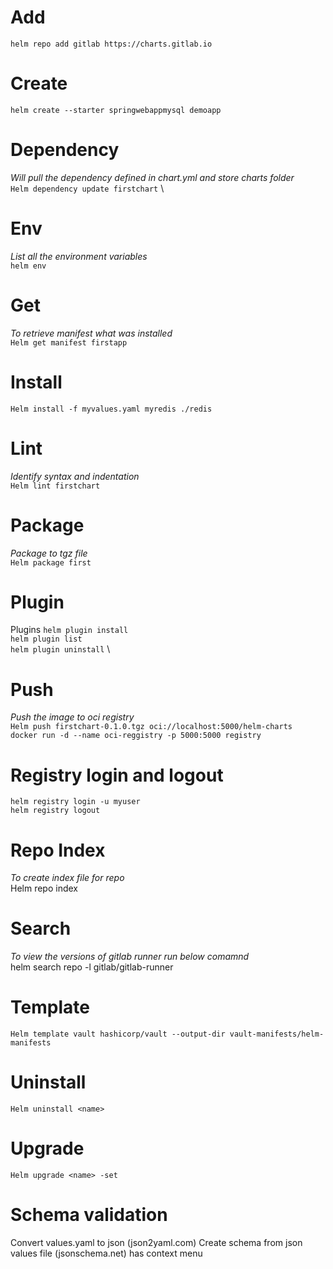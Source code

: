 # Add
`helm repo add gitlab https://charts.gitlab.io `

# Create
`helm create --starter springwebappmysql demoapp`

# Dependency
_Will pull the dependency defined in chart.yml and store charts folder_ \
`Helm dependency update firstchart` \


# Env
_List all the environment variables_ \
`helm env`

# Get
_To retrieve manifest what was installed_ \
`Helm get manifest firstapp`

# Install
`Helm install -f myvalues.yaml myredis ./redis`

# Lint
_Identify syntax and indentation_ \
`Helm lint firstchart`

# Package
_Package to tgz file_ \
`Helm package first`


# Plugin
Plugins
`helm plugin install` \
`helm plugin list` \
`helm plugin uninstall` \

# Push
_Push the image to oci registry_ \
`Helm push firstchart-0.1.0.tgz oci://localhost:5000/helm-charts` \
`docker run -d --name oci-reggistry -p 5000:5000 registry`

# Registry login and logout
`helm registry login -u myuser` \
`helm registry logout`

# Repo Index
_To create index file for repo_ \
Helm repo index


# Search
_To view the versions of gitlab runner run below comamnd_ \
helm search repo -l gitlab/gitlab-runner

# Template
`Helm template vault hashicorp/vault --output-dir vault-manifests/helm-manifests`

# Uninstall
`Helm uninstall <name>`

# Upgrade
`Helm upgrade <name> -set `


# Schema validation
Convert values.yaml to json (json2yaml.com)
Create schema from json values file (jsonschema.net)
has context menu
